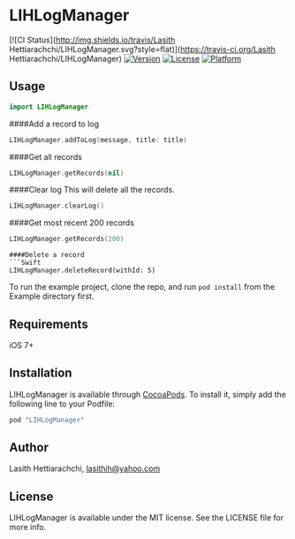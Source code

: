 # LIHLogManager

[![CI Status](http://img.shields.io/travis/Lasith Hettiarachchi/LIHLogManager.svg?style=flat)](https://travis-ci.org/Lasith Hettiarachchi/LIHLogManager)
[![Version](https://img.shields.io/cocoapods/v/LIHLogManager.svg?style=flat)](http://cocoapods.org/pods/LIHLogManager)
[![License](https://img.shields.io/cocoapods/l/LIHLogManager.svg?style=flat)](http://cocoapods.org/pods/LIHLogManager)
[![Platform](https://img.shields.io/cocoapods/p/LIHLogManager.svg?style=flat)](http://cocoapods.org/pods/LIHLogManager)

## Usage
```Swift
import LIHLogManager
```
####Add a record to log
```Swift
LIHLogManager.addToLog(message, title: title)
```
####Get all records
```Swift
LIHLogManager.getRecords(nil)
```
####Clear log
This will delete all the records.
```Swift
LIHLogManager.clearLog()
```
####Get most recent 200 records
```Swift
LIHLogManager.getRecords(200)
```
```
####Delete a record
```Swift
LIHLogManager.deleteRecord(withId: 5)
```

To run the example project, clone the repo, and run `pod install` from the Example directory first.

## Requirements
iOS 7+

## Installation

LIHLogManager is available through [CocoaPods](http://cocoapods.org). To install
it, simply add the following line to your Podfile:

```ruby
pod "LIHLogManager"
```

## Author

Lasith Hettiarachchi, lasithih@yahoo.com

## License

LIHLogManager is available under the MIT license. See the LICENSE file for more info.

